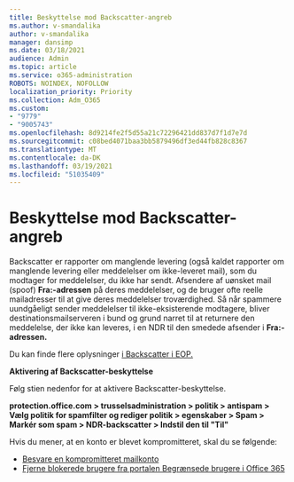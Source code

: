 ```yaml
---
title: Beskyttelse mod Backscatter-angreb
ms.author: v-smandalika
author: v-smandalika
manager: dansimp
ms.date: 03/18/2021
audience: Admin
ms.topic: article
ms.service: o365-administration
ROBOTS: NOINDEX, NOFOLLOW
localization_priority: Priority
ms.collection: Adm_O365
ms.custom:
- "9779"
- "9005743"
ms.openlocfilehash: 8d9214fe2f5d55a21c72296421dd837d7f1d7e7d
ms.sourcegitcommit: c08bed4071baa3bb5879496df3ed44fb828c8367
ms.translationtype: MT
ms.contentlocale: da-DK
ms.lasthandoff: 03/19/2021
ms.locfileid: "51035409"
---
```

# <a name="protection-from-backscatter-attack"></a>Beskyttelse mod Backscatter-angreb

Backscatter er rapporter om manglende levering (også kaldet rapporter om manglende levering eller meddelelser om ikke-leveret mail), som du modtager for meddelelser, du ikke har sendt. Afsendere af uønsket mail (spoof) **Fra:-adressen** på deres meddelelser, og de bruger ofte reelle mailadresser til at give deres meddelelser troværdighed. Så når spammere uundgåeligt sender meddelelser til ikke-eksisterende modtagere, bliver destinationsmailserveren i bund og grund narret til at returnere den meddelelse, der ikke kan leveres, i en NDR til den smedede afsender i **Fra:-adressen.**

Du kan finde flere oplysninger [i Backscatter i EOP.](https://docs.microsoft.com/microsoft-365/security/office-365-security/backscatter-messages-and-eop)

**Aktivering af Backscatter-beskyttelse**

Følg stien nedenfor for at aktivere Backscatter-beskyttelse.

**protection.office.com > trusselsadministration > politik > antispam > Vælg politik for spamfilter og rediger politik > egenskaber > Spam > Markér som spam > NDR-backscatter > Indstil den til "Til"**

Hvis du mener, at en konto er blevet kompromitteret, skal du se følgende:

- [Besvare en kompromitteret mailkonto](https://docs.microsoft.com/microsoft-365/security/office-365-security/responding-to-a-compromised-email-account)
- [Fjerne blokerede brugere fra portalen Begrænsede brugere i Office 365](https://docs.microsoft.com/microsoft-365/security/office-365-security/removing-user-from-restricted-users-portal-after-spam)



